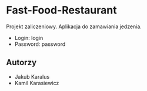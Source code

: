 # Fast-Food-Restaurant
Projekt zaliczeniowy.
Aplikacja do zamawiania jedzenia.
- Login: login
- Password: password

## Autorzy
- Jakub Karalus
- Kamil Karasiewicz

